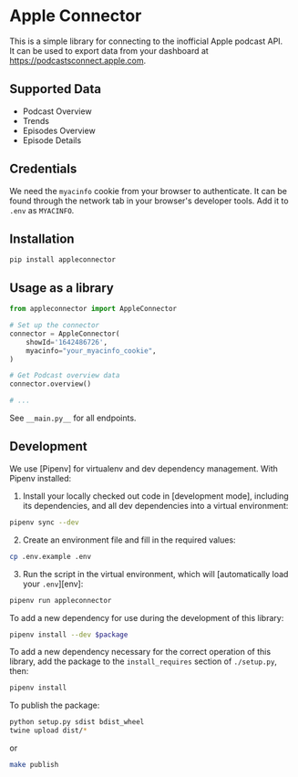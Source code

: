 # Apple Connector

This is a simple library for connecting to the inofficial Apple podcast API.  
It can be used to export data from your dashboard at
https://podcastsconnect.apple.com.

## Supported Data

- Podcast Overview
- Trends
- Episodes Overview
- Episode Details

## Credentials

We need the `myacinfo` cookie from your browser to authenticate.
It can be found through the network tab in your browser's developer tools.
Add it to `.env` as `MYACINFO`.

## Installation

```
pip install appleconnector
```

## Usage as a library

```python
from appleconnector import AppleConnector

# Set up the connector
connector = AppleConnector(
    showId='1642486726',
    myacinfo="your_myacinfo_cookie",
)

# Get Podcast overview data
connector.overview()

# ...
```

See `__main.py__` for all endpoints.

## Development

We use [Pipenv] for virtualenv and dev dependency management. With Pipenv
installed:

1. Install your locally checked out code in [development mode], including its
   dependencies, and all dev dependencies into a virtual environment:

```sh
pipenv sync --dev
```

2. Create an environment file and fill in the required values:

```sh
cp .env.example .env
```

3. Run the script in the virtual environment, which will [automatically load
   your `.env`][env]:

```sh
pipenv run appleconnector
```

To add a new dependency for use during the development of this library:

```sh
pipenv install --dev $package
```

To add a new dependency necessary for the correct operation of this library, add
the package to the `install_requires` section of `./setup.py`, then:

```sh
pipenv install
```

To publish the package:

```sh
python setup.py sdist bdist_wheel
twine upload dist/*
```

or

```sh
make publish
```
